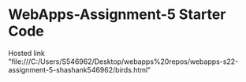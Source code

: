 # WebApps-Assignment-5 Starter Code
Hosted link "file:///C:/Users/S546962/Desktop/webapps%20repos/webapps-s22-assignment-5-shashank546962/birds.html"